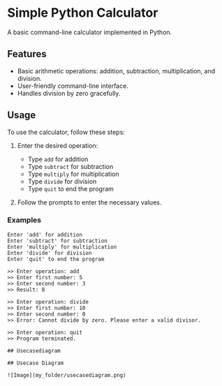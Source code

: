 # Simple Python Calculator

A basic command-line calculator implemented in Python.

## Features

- Basic arithmetic operations: addition, subtraction, multiplication, and division.
- User-friendly command-line interface.
- Handles division by zero gracefully.

## Usage

To use the calculator, follow these steps:

1. Enter the desired operation:
   - Type `add` for addition
   - Type `subtract` for subtraction
   - Type `multiply` for multiplication
   - Type `divide` for division
   - Type `quit` to end the program

2. Follow the prompts to enter the necessary values.

### Examples

```plaintext
Enter 'add' for addition
Enter 'subtract' for subtraction
Enter 'multiply' for multiplication
Enter 'divide' for division
Enter 'quit' to end the program

>> Enter operation: add
>> Enter first number: 5
>> Enter second number: 3
>> Result: 8

>> Enter operation: divide
>> Enter first number: 10
>> Enter second number: 0
>> Error: Cannot divide by zero. Please enter a valid divisor.

>> Enter operation: quit
>> Program terminated.

## Usecasediagram

## Usecase Diagram

![Image](my_folder/usecasediagram.png)


